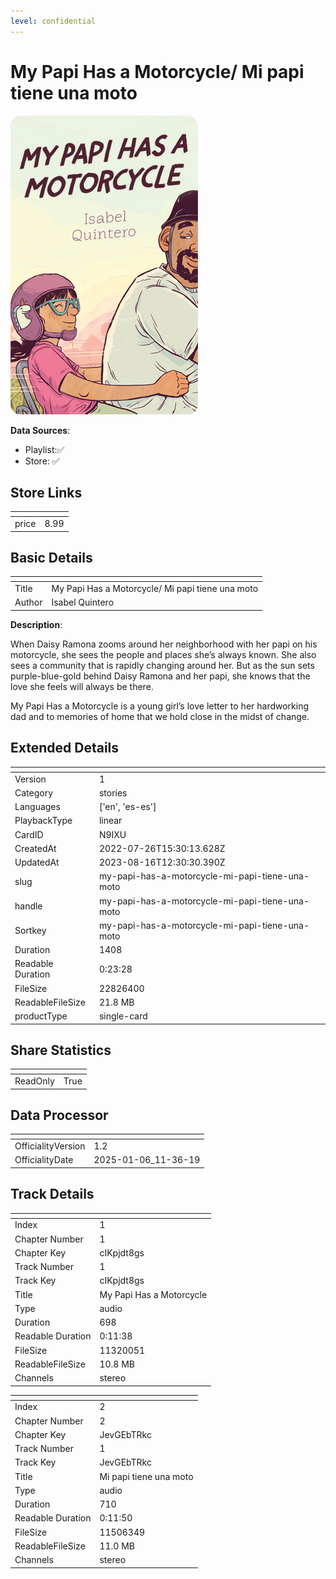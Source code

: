```yaml
---
level: confidential
---
```

# My Papi Has a Motorcycle/ Mi papi tiene una moto

![card_[N9IXU].png](../../img/cards/card_[N9IXU].png)

**Data Sources**: 

- Playlist:✅
- Store: ✅


## Store Links

| <!-- --> | <!-- --> |
| - | - |
| price | 8.99 |


## Basic Details

| <!-- --> | <!-- --> |
| - | - |
| Title | My Papi Has a Motorcycle/ Mi papi tiene una moto |
| Author | Isabel Quintero |

**Description**:

When Daisy Ramona zooms around her neighborhood with her papi on his motorcycle, she sees the people and places she’s always known. She also sees a community that is rapidly changing around her.    But as the sun sets purple-blue-gold behind Daisy Ramona and her papi, she knows that the love she feels will always be there. 

My Papi Has a Motorcycle is a young girl’s love letter to her hardworking dad and to memories of home that we hold close in the midst of change.


## Extended Details

| <!-- --> | <!-- --> |
| - | - |
| Version | 1 |
| Category | stories |
| Languages | ['en', 'es-es'] |
| PlaybackType | linear |
| CardID | N9IXU |
| CreatedAt | 2022-07-26T15:30:13.628Z |
| UpdatedAt | 2023-08-16T12:30:30.390Z |
| slug | my-papi-has-a-motorcycle-mi-papi-tiene-una-moto |
| handle | my-papi-has-a-motorcycle-mi-papi-tiene-una-moto |
| Sortkey | my-papi-has-a-motorcycle-mi-papi-tiene-una-moto |
| Duration | 1408 |
| Readable Duration | 0:23:28 |
| FileSize | 22826400 |
| ReadableFileSize | 21.8 MB |
| productType | single-card |


## Share Statistics

| <!-- --> | <!-- --> |
| - | - |
| ReadOnly | True |


## Data Processor

| <!-- --> | <!-- --> |
| - | - |
| OfficialityVersion | 1.2
| OfficialityDate | 2025-01-06_11-36-19


## Track Details

| <!-- --> | <!-- --> |
| - | - |
| Index | 1 |
| Chapter Number | 1 |
| Chapter Key | cIKpjdt8gs |
| Track Number | 1 |
| Track Key | cIKpjdt8gs |
| Title | My Papi Has a Motorcycle |
| Type | audio |
| Duration | 698 |
| Readable Duration | 0:11:38 |
| FileSize | 11320051 |
| ReadableFileSize | 10.8 MB |
| Channels | stereo |

| <!-- --> | <!-- --> |
| - | - |
| Index | 2 |
| Chapter Number | 2 |
| Chapter Key | JevGEbTRkc |
| Track Number | 1 |
| Track Key | JevGEbTRkc |
| Title | Mi papi tiene una moto |
| Type | audio |
| Duration | 710 |
| Readable Duration | 0:11:50 |
| FileSize | 11506349 |
| ReadableFileSize | 11.0 MB |
| Channels | stereo |


